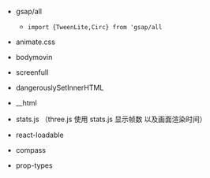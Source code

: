 - gsap/all
  + `import {TweenLite,Circ} from 'gsap/all`

- animate.css

- bodymovin

- screenfull

- dangerouslySetInnerHTML

- __html

- stats.js    （three.js 使用 stats.js 显示帧数 以及画面渲染时间）

- react-loadable

- compass

- prop-types